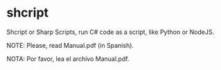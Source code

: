 # shcript
Shcript or Sharp Scripts, run C# code as a script, like Python or NodeJS.

NOTE: Please, read Manual.pdf (in Spanish).

NOTA: Por favor, lea el archivo Manual.pdf.